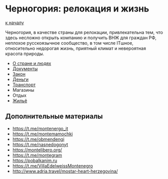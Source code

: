 Черногория: релокация и жизнь
=============================

[к началу](/README.md)

Черногория, в качестве страны для релокации, привлекательна тем, что здесь несложно открыть компанию и получить ВНЖ для граждан РФ, неплохое русскоязычное сообщество, в том числе ITшное, относительно недорогая жизнь, приятный климат и невероятная красота природы.

* [О стране и людях](./about.md)
* [Документы](./documents.md)
* [Закон](./legal.md)
* [Деньги](./money.md)
* [Транспорт](./transport.md)
* Магазины
* Отдых
* [Жильё](./accommodation.md)

## Дополнительные материалы

- https://t.me/montenergo_it
- https://t.me/montemamochki
- https://t.me/obmendengi
- https://t.me/nasnedogonyt
- https://montelibero.org/
- https://t.me/montegram
- https://pobalkanim.ru
- https://t.me/VillaEdelweissMontenegro
- http://www.adria.travel/mostar-heart-herzegovina/

